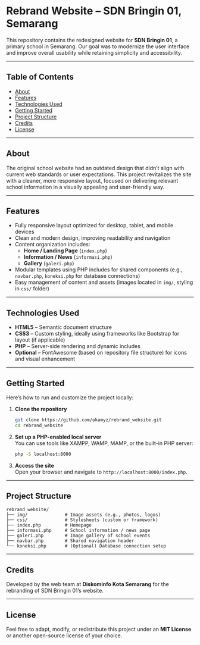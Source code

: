# Rebrand Website – SDN Bringin 01, Semarang

This repository contains the redesigned website for **SDN Bringin 01**, a primary school in Semarang. Our goal was to modernize the user interface and improve overall usability while retaining simplicity and accessibility.

---

## Table of Contents

- [About](#about)  
- [Features](#features)  
- [Technologies Used](#technologies-used)  
- [Getting Started](#getting-started)  
- [Project Structure](#project-structure)  
- [Credits](#credits)  
- [License](#license)

---

## About

The original school website had an outdated design that didn’t align with current web standards or user expectations. This project revitalizes the site with a cleaner, more responsive layout, focused on delivering relevant school information in a visually appealing and user-friendly way.

---

## Features

- Fully responsive layout optimized for desktop, tablet, and mobile devices  
- Clean and modern design, improving readability and navigation  
- Content organization includes:
  - **Home / Landing Page** (`index.php`)
  - **Information / News** (`informasi.php`)
  - **Gallery** (`galeri.php`)
- Modular templates using PHP includes for shared components (e.g., `navbar.php`, `koneksi.php` for database connections)
- Easy management of content and assets (images located in `img/`, styling in `css/` folder)

---

## Technologies Used

- **HTML5** – Semantic document structure  
- **CSS3** – Custom styling, ideally using frameworks like Bootstrap for layout (if applicable)  
- **PHP** – Server-side rendering and dynamic includes  
- **Optional** – FontAwesome (based on repository file structure) for icons and visual enhancement  

---

## Getting Started

Here’s how to run and customize the project locally:

1. **Clone the repository**

   ```bash
   git clone https://github.com/okamyz/rebrand_website.git
   cd rebrand_website
   ```

2. **Set up a PHP-enabled local server**  
   You can use tools like XAMPP, WAMP, MAMP, or the built-in PHP server:

   ```bash
   php -S localhost:8000
   ```

3. **Access the site**  
   Open your browser and navigate to `http://localhost:8000/index.php`.


---

## Project Structure

```
rebrand_website/
├── img/              # Image assets (e.g., photos, logos)
├── css/              # Stylesheets (custom or framework)
├── index.php         # Homepage
├── informasi.php     # School information / news page
├── galeri.php        # Image gallery of school events
├── navbar.php        # Shared navigation header
└── koneksi.php       # (Optional) Database connection setup
```

---

## Credits

Developed by the web team at **Diskominfo Kota Semarang** for the rebranding of SDN Bringin 01’s website.

---

## License

Feel free to adapt, modify, or redistribute this project under an **MIT License** or another open-source license of your choice.
